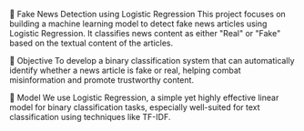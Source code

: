 📰 Fake News Detection using Logistic Regression
This project focuses on building a machine learning model to detect fake news articles using Logistic Regression. It classifies news content as either "Real" or "Fake" based on the textual content of the articles.

🎯 Objective
To develop a binary classification system that can automatically identify whether a news article is fake or real, helping combat misinformation and promote trustworthy content.

🧠 Model
We use Logistic Regression, a simple yet highly effective linear model for binary classification tasks, especially well-suited for text classification using techniques like TF-IDF.

